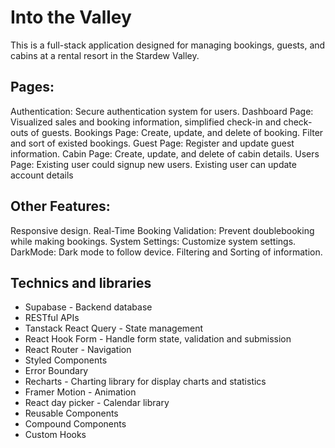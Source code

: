 # Into the Valley
This is a full-stack application designed for managing bookings, guests, and cabins at a rental resort in the Stardew Valley.

## Pages:
Authentication: Secure authentication system for users.
Dashboard Page: Visualized sales and booking information, simplified check-in and check-outs of guests.
Bookings Page: Create, update, and delete of booking. Filter and sort of existed bookings.
Guest Page: Register and update guest information.
Cabin Page: Create, update, and delete of cabin details.
Users Page: Existing user could signup new users. Existing user can update account details

## Other Features:
Responsive design.
Real-Time Booking Validation: Prevent doublebooking while making bookings.
System Settings: Customize system settings.
DarkMode: Dark mode to follow device.
Filtering and Sorting of information.

## Technics and libraries
* Supabase - Backend database
* RESTful APIs
* Tanstack React Query - State management
* React Hook Form - Handle form state, validation and submission
* React Router - Navigation
* Styled Components
* Error Boundary
* Recharts - Charting library for display charts and statistics 
* Framer Motion - Animation
* React day picker - Calendar library
* Reusable Components
* Compound Components
* Custom Hooks
